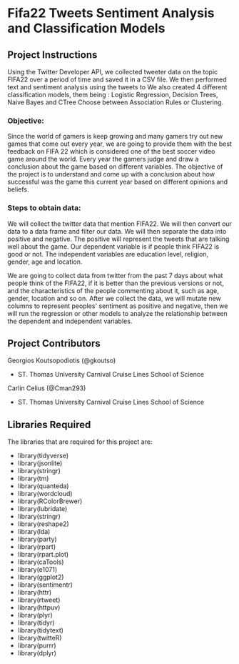 # Fifa22 Tweets Sentiment Analysis and Classification Models 

## Project Instructions 
Using the Twitter Developer API, we collected tweeter data on the topic FIFA22 over a period of time and saved it in a CSV file.
We then performed text and sentiment analysis using the tweets to 
We also created 4 different classification models, them being : Logistic Regression, Decision Trees, Naive Bayes and CTree
Choose between Association Rules or Clustering.

### Objective:

Since the world of gamers is keep growing and many gamers try out new games that come out every year, we are going to provide them with the best feedback on FIFA 22 which is considered one of the best soccer video game around the world. Every year the gamers judge and draw  a conclusion about the game based on different variables. The objective of the project is to understand and come up with a conclusion about how successful was the game this current year based on different opinions and beliefs. 

### Steps to obtain data:

We will collect the twitter data that mention FIFA22. We will then convert our data to a data frame and filter our data. We will then separate the data into positive and negative. The positive will represent the tweets that are talking well about the game. Our dependent variable is if people think FIFA22 is good or not. The independent variables are education level, religion, gender, age and location. 

We are going to collect data from twitter from the past 7 days about what people think of the FIFA22, if it is better than the previous versions or not, and the characteristics of the people commenting about it, such as age, gender, location and so on. After we collect the data, we will mutate new columns to represent peoples' sentiment as positive and negative, then we will run the regression or other models to analyze the relationship between the dependent and independent variables. 

## Project Contributors 

Georgios Koutsopodiotis (@gkoutso)
 - ST. Thomas University Carnival Cruise Lines School of Science

Carlin Celius (@Cman293)
 - ST. Thomas University Carnival Cruise Lines School of Science

## Libraries Required
The libraries that are required for this project are: 
- library(tidyverse)
- library(jsonlite)
- library(stringr)
- library(tm)
- library(quanteda)
- library(wordcloud)
- library(RColorBrewer)
- library(lubridate)
- library(stringr)
- library(reshape2)
- library(lda)
- library(party)
- library(rpart)
- library(rpart.plot)
- library(caTools)
- library(e1071)
- library(ggplot2)
- library(sentimentr)
- library(httr)
- library(rtweet)
- library(httpuv)
- library(plyr)
- library(tidyr)
- library(tidytext)
- library(twitteR)
- library(purrr)
- library(dplyr)
